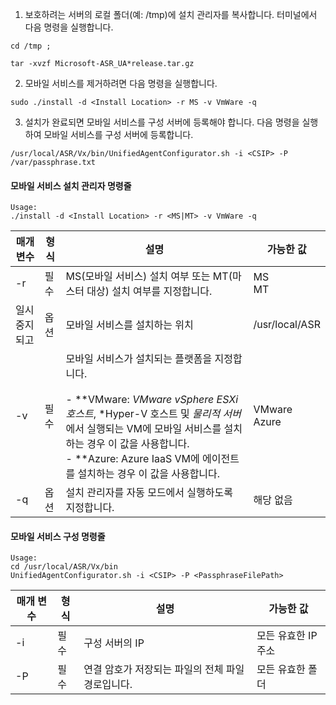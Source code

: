 1. 보호하려는 서버의 로컬 폴더(예: /tmp)에 설치 관리자를 복사합니다. 터미널에서 다음 명령을 실행합니다.
  ```
  cd /tmp ;

  tar -xvzf Microsoft-ASR_UA*release.tar.gz
  ```
2. 모바일 서비스를 제거하려면 다음 명령을 실행합니다.

  ```
  sudo ./install -d <Install Location> -r MS -v VmWare -q
  ```
3. 설치가 완료되면 모바일 서비스를 구성 서버에 등록해야 합니다. 다음 명령을 실행하여 모바일 서비스를 구성 서버에 등록합니다.

  ```
  /usr/local/ASR/Vx/bin/UnifiedAgentConfigurator.sh -i <CSIP> -P /var/passphrase.txt
  ```

#### <a name="mobility-service-installer-command-line"></a>모바일 서비스 설치 관리자 명령줄

```
Usage:
./install -d <Install Location> -r <MS|MT> -v VmWare -q
```

|매개 변수|형식|설명|가능한 값|
|-|-|-|-|
|-r |필수|MS(모바일 서비스) 설치 여부 또는 MT(마스터 대상) 설치 여부를 지정합니다.|MS </br> MT|
|일시 중지되고 |옵션|모바일 서비스를 설치하는 위치|/usr/local/ASR|
|-v|필수|모바일 서비스가 설치되는 플랫폼을 지정합니다. </br> </br>- **VMware: *VMware vSphere ESXi 호스트*, *Hyper-V 호스트 및 *물리적 서버*에서 실행되는 VM에 모바일 서비스를 설치하는 경우 이 값을 사용합니다. </br> - **Azure: Azure IaaS VM에 에이전트를 설치하는 경우 이 값을 사용합니다.| VMware </br> Azure|
|-q|옵션|설치 관리자를 자동 모드에서 실행하도록 지정합니다.| 해당 없음|


#### <a name="mobility-service-configuration-command-line"></a>모바일 서비스 구성 명령줄

```
Usage:
cd /usr/local/ASR/Vx/bin
UnifiedAgentConfigurator.sh -i <CSIP> -P <PassphraseFilePath>
```

|매개 변수|형식|설명|가능한 값|
|-|-|-|-|
|-i |필수|구성 서버의 IP|모든 유효한 IP 주소|
|-P |필수|연결 암호가 저장되는 파일의 전체 파일 경로입니다.|모든 유효한 폴더|
